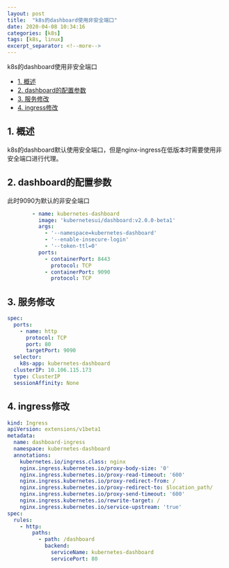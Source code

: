 ```yaml
---
layout: post
title:  "k8s的dashboard使用非安全端口"
date: 2020-04-08 10:34:16
categories: [k8s]
tags: [k8s, linux]
excerpt_separator: <!--more-->
---
```

k8s的dashboard使用非安全端口
<!--more-->

<!-- @import "[TOC]" {cmd="toc" depthFrom=1 depthTo=6 orderedList=false} -->

<!-- code_chunk_output -->

- [1. 概述](#1-概述)
- [2. dashboard的配置参数](#2-dashboard的配置参数)
- [3. 服务修改](#3-服务修改)
- [4. ingress修改](#4-ingress修改)

<!-- /code_chunk_output -->


## 1. 概述
k8s的dashboard默认使用安全端口，但是nginx-ingress在低版本时需要使用非安全端口进行代理。

## 2. dashboard的配置参数

此时9090为默认的非安全端口
```yaml
        - name: kubernetes-dashboard
          image: 'kubernetesui/dashboard:v2.0.0-beta1'
          args:
            - '--namespace=kubernetes-dashboard'
            - '--enable-insecure-login'
            - '--token-ttl=0'
          ports:
            - containerPort: 8443
              protocol: TCP
            - containerPort: 9090
              protocol: TCP
```

## 3. 服务修改

```yaml
spec:
  ports:
    - name: http
      protocol: TCP
      port: 80
      targetPort: 9090
  selector:
    k8s-app: kubernetes-dashboard
  clusterIP: 10.106.115.173
  type: ClusterIP
  sessionAffinity: None
```

## 4. ingress修改

```yaml
kind: Ingress
apiVersion: extensions/v1beta1
metadata:
  name: dashboard-ingress
  namespace: kubernetes-dashboard
  annotations:
    kubernetes.io/ingress.class: nginx
    nginx.ingress.kubernetes.io/proxy-body-size: '0'
    nginx.ingress.kubernetes.io/proxy-read-timeout: '600'
    nginx.ingress.kubernetes.io/proxy-redirect-from: /
    nginx.ingress.kubernetes.io/proxy-redirect-to: $location_path/
    nginx.ingress.kubernetes.io/proxy-send-timeout: '600'
    nginx.ingress.kubernetes.io/rewrite-target: /
    nginx.ingress.kubernetes.io/service-upstream: 'true'
spec:
  rules:
    - http:
        paths:
          - path: /dashboard
            backend:
              serviceName: kubernetes-dashboard
              servicePort: 80
```